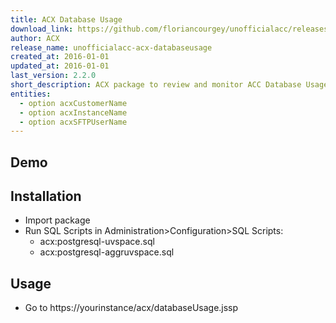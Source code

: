```yaml
---
title: ACX Database Usage
download_link: https://github.com/floriancourgey/unofficialacc/releases/download/unofficialacc-acx-databaseusage-2.2.0/unofficialacc-acx-databaseusage.xml
author: ACX
release_name: unofficialacc-acx-databaseusage
created_at: 2016-01-01
updated_at: 2016-01-01
last_version: 2.2.0
short_description: ACX package to review and monitor ACC Database Usage
entities:
  - option acxCustomerName
  - option acxInstanceName
  - option acxSFTPUserName
---
```


<!--more-->

## Demo

## Installation

- Import package
- Run SQL Scripts in Administration>Configuration>SQL Scripts:
  - acx:postgresql-uvspace.sql
  - acx:postgresql-aggruvspace.sql

## Usage

- Go to https://yourinstance/acx/databaseUsage.jssp

